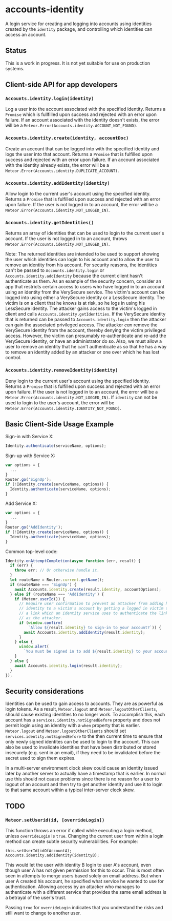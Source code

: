 # accounts-identity

A login service for creating and logging into accounts using identities created
by the `identity` package, and controlling which identities can access an
account.

## Status

This is a work in progress. It is not yet suitable for use on production
systems.

## Client-side API for app developers

### `Accounts.identity.login(identity)`

Log a user into the account associated with the specified identity. Returns a
`Promise` which is fullfilled upon success and rejected with an error upon
failure. If an account associated with the identity doesn't exists, the error
will be a `Meteor.Error(Accounts.identity.ACCOUNT_NOT_FOUND)`.

### `Accounts.identity.create(identity, accountDoc)`

Create an account that can be logged into with the specified identity and logs
the user into that account. Returns a `Promise` that is fulfilled upon success
and rejected with an error upon failure. If an account associated with the
identity already exists, the error will be a
`Meteor.Error(Accounts.identity.DUPLICATE_ACCOUNT)`.

### `Accounts.identity.addIdentity(identity)`

Allow login to the current user's account using the specified identity. Returns
a `Promise` that is fulfilled upon success and rejected with an error
upon failure. If the user is not logged in to an account, the error will be a
`Meteor.Error(Accounts.identity.NOT_LOGGED_IN)`.

### `Accounts.identity.getIdentities()`

Returns an array of identities that can be used to login to the current user's
account. If the user is not logged in to an account, throws
`Meteor.Error(Accounts.identity.NOT_LOGGED_IN)`.

Note: The returned identities are intended to be used to support showing the
user which identities can login to his account and to allow the user to remove
an identity from his account. For security reasons, the identities can't be
passed to `Accounts.identity.login` or `Accounts.identity.addIdentity` because
the current client hasn't authenticate as them. As an example of the security
concern, consider an app that restricts certain access to users who have logged
in to an account using an identity from the VerySecure service. The victim's
account can be logged into using either a VerySecure identity or a LessSecure
identity. The victim is on a client that he knows is at risk, so he logs in
using his LessSecure identity. The attacker gains access to the victim's logged
in client and calls `Accounts.identity.getIdentities`. If the VerySecure
identity that is returned can be passed to `Accounts.identity.login` then the
attacker can gain the associated privileged access. The attacker _can_ remove
the VerySecure identity from the account, thereby denying the victim privileged
access. However, the victim can presumably re-authenticate and re-add the
VerySecure identity, or have an administrator do so. Also, we must allow a user
to remove an identity that he can't authenticate as so that he has a way to
remove an identity added by an attacker or one over which he has lost control.

### `Accounts.identity.removeIdentity(identity)`

Deny login to the current user's account using the specified identity. Returns a
`Promise` that is fulfilled upon success and rejected with an error upon
failure. If the user is not logged in to an account, the error will be a
`Meteor.Error(Accounts.identity.NOT_LOGGED_IN)`. If `identity` can not be used
to login to the user's account, the error will be
`Meteor.Error(Accounts.identity.IDENTITY_NOT_FOUND)`.

## Basic Client-Side Usage Example

Sign-in with Service X:
```js
Identity.authenticate(serviceName, options);
```

Sign-up with Service X:
```js
var options = {
  ...
}
Router.go('SignUp');
if (!Identity.create(serviceName, options)) {
  Identity.authenticate(serviceName, options);
}
```

Add Service X:
```js
var options = {
  ...
}
Router.go('AddIdentity');
if (!Identity.create(serviceName, options)) {
  Identity.authenticate(serviceName, options);
}
```

Common top-level code:
```js
Identity.onAttemptCompletion(async function (err, result) {
  if (err) {
    throw err; // Or otherwise handle it.
  }
  let routeName = Router.current.getName();
  if (routeName === 'SignUp') {
    await Accounts.identity.create(result.identity, accountOptions);
  } else if (routeName === 'AddIdentity') {
    if (Meteor.userId()) {
      // Require user confirmation to prevent an attacker from adding his
      // identity to a victim's account by getting a logged in victim to follow
      // a link which an identity service uses to authenticate the link-follower
      // as the attacker.
      if (window.confirm(
          `Allow ${result.identity} to sign-in to your account?`)) {
        await Accounts.identity.addIdentity(result.identity);        
      }
    } else {
      window.alert(
        `You must be signed in to add ${result.identity} to your account`);
    }
  } else {
    await Accounts.identity.login(result.identity);    
  }
});
```

## Security considerations

Identities can be used to gain access to accounts. They are as powerful as login
tokens. As a result, `Meteor.logout` and `Meteor.logoutOtherClients`, should
cause existing identities to no longer work. To accomplish this, each account
has a `services.identity.notSignedBefore` property and does not permit login
using an identity with a `when` property that is earlier.  `Meteor.logout` and
`Meteor.logoutOtherClients` should set `services.identity.notSignedBefore` to
the then current time to ensure that only newly signed identites can be used to
login to the account. This can also be used to invalidate identities that have
been distributed or stored insecurely (e.g. sent in an email), if they need to
be invalidated before the secret used to sign them expires.

In a multi-server environment clock skew could cause an identity issued later by
another server to actually have a timestamp that is earlier. In normal use this
should not cause problems since there is no reason for a user to logout of an
account and then try to get another identity and use it to login to that same
account within a typical inter-server clock skew.

## TODO


### `Meteor.setUserid(id, [overrideLogin])`

This function throws an error if called while executing a login method, unless
`overrideLogin` is `true`. Changing the current user from within a login method
can create subtle security vulnerabilities. For example:

```
this.setUserId(idOfAccountA);
Accounts.identity.addIdentity(identityB);
```

This would let the user with identity B login to user A's account, even though
user A has not given permission for this to occur. This is most often seen in
attempts to merge users based solely on email address. But when user A created
his account, he specified what service he wanted to use for authentication.
Allowing access by an attacker who manages to authenticate with a different
service that provides the same email address is a betrayal of the user's trust.

Passing `true` for `overrideLogin` indicates that you understand the risks and
still want to change to another user.
